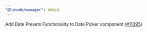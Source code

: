 ```yaml
---
"@linode/manager": Added
---
```


Add Date Presets Functionality to Date Picker component ([#11395](https://github.com/linode/manager/pull/11395))
